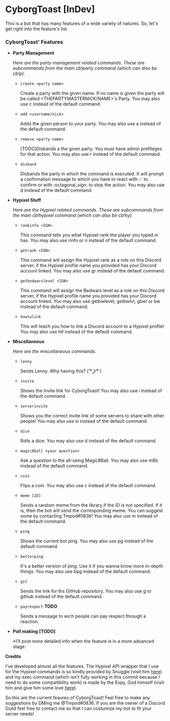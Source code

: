 # CyborgToast [InDev]

This is a bot that has many features of a wide variety of natures. So, let's get right into the feature's list.

### CyborgToast' Features

  * **Party Management**
  
    *Here are the party management related commands. These are subcommands from the main cb!party command (which can also be cb!p).*
    
    - `create <party name>`
    
      Create a party with the given name. If no name is given the party will be called <THEPARTYMASTERNICK/NAME>'s Party. You may also use c instead of the default command.
      
    - `add <username/nick>`
    
      Adds the given person to your party. You may also use a instead of the default command.
      
    - `remove <party name>`
    
      [TODO]Disbands a the given party. You must have admin prefileges for that action. You may also use r instead of the default command.
      
    - `disband`
    
      Disbands the party in which the command is executed. It will prompt a confirmation message to which you have to react with :white_check_mark: to confirm or with :octagonal_sign: to stop the action. You may also use d instead of the default command.

  * **Hypixel Stuff**
  
    *Here are the Hypixel related commands. These are subcommands from the main cb!hypixel command (which can also be cb!hy).*
    
    - `rankinfo <IGN>`
    
      This command tells you what Hypixel rank the player you typed in has. You may also use rinfo or ri instead of the default command.
      
    - `getrank <IGN>`
    
      This command will assign the Hypixel rank as a role on this Discord server, if the Hypixel profile name you provided has your Discord account linked. You may also use gr instead of the default command.
      
    - `getbedwarslevel <IGN>`
    
      This command will assign the Bedwars level as a role on this Discord server, if the Hypixel profile name you provided has your Discord account linked. You may also use getbwlevel, getbwlvl, gbwl or bw instead of the default command.
      
    - `howtolink`
    
      This will teach you how to link a Discord account to a Hypixel profile! You may also use htl instead of the default command.
      
  * **Miscellaneous**
    
    *Here are the miscellaneous commands.*
    
    - `lenny`
    
      Sends Lenny. Why having this? ( ͡° ͜ʖ ͡° )
      
    - `invite`
    
      Shows the invite link for CyborgToast! You may also use i instead of the default command.
      
    - `serverinvite`
    
      Shows you the correct invite link of some servers to share with other people! You may also use si instead of the default command.
      
    - `dice`
    
      Rolls a dice. You may also use d instead of the default command.
      
    - `magic8ball <your question>`
    
      Ask a question to the all-seing Magic8Ball. You may also use m8b instead of the default command.
      
    - `coin`
    
      Flips a coin. You may also use c instead of the default command.
      
    - `meme [ID]`
    
      Sends a random meme from the library if the ID is not specified. If it is, then the bot will send the corresponding meme. You can suggest some by contacting Tmpod#0836! You may also use m instead of the default command.
      
    - `ping`
    
      Shows the current bot ping. You may also use pg instead of the default command.
      
    - `betterping`
    
      It's a better version of ping. Use it if you wanna know more in-depth things. You may also use bpg instead of the default command.
      
    - `git`
    
      Sends the link for ths GitHub repository. You may also use g or github instead of the default command.
      
    - `payrespect` **TODO**
    
      Sends a message to wich people can pay respect through a reaction.
      
  * **Poll making** **[TODO]**
  
    *I'll post more detailed info when the feature is in a more advanced stage.
  
  **Credits**
  
  I've developed almost all the features. The Hypixel API wrapper that I use for the Hypixel commands is so kindly provided by Snuggle (visit him [here](https://github.com/Snuggle)) and my exec command (which isn't fully working in this commit because I need to do some compatibility work) is made by the Espy, God himself (visit him and give him some love [here](https://github.com/neko404notfound/)).
  
  
  So this are the current feaures of CyborgToast! Feel free to make any suggestions by DMing me @Tmpod#0836.
  If you are the owner of a Discord Guild feel free to contact me so that I can costumize my bot to fit your server needs!
